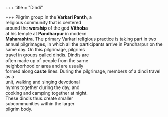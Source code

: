 +++
title = "Dindi"

+++
Pilgrim group in the **Varkari Panth**, a  
religious community that is centered  
around the **worship** of the god **Vithoba**  
at his temple at **Pandharpur** in modern  
**Maharashtra**. The primary Varkari religious practice is taking part in two  
annual pilgrimages, in which all the participants arrive in Pandharpur on the  
same day. On this pilgrimage, pilgrims  
travel in groups called dindis. Dindis are  
often made up of people from the same  
neighborhood or area and are usually  
formed along **caste** lines. During the pilgrimage, members of a dindi travel as a  
unit, walking and singing devotional  
hymns together during the day, and  
cooking and camping together at night.  
These dindis thus create smaller  
subcommunities within the larger  
pilgrim body.